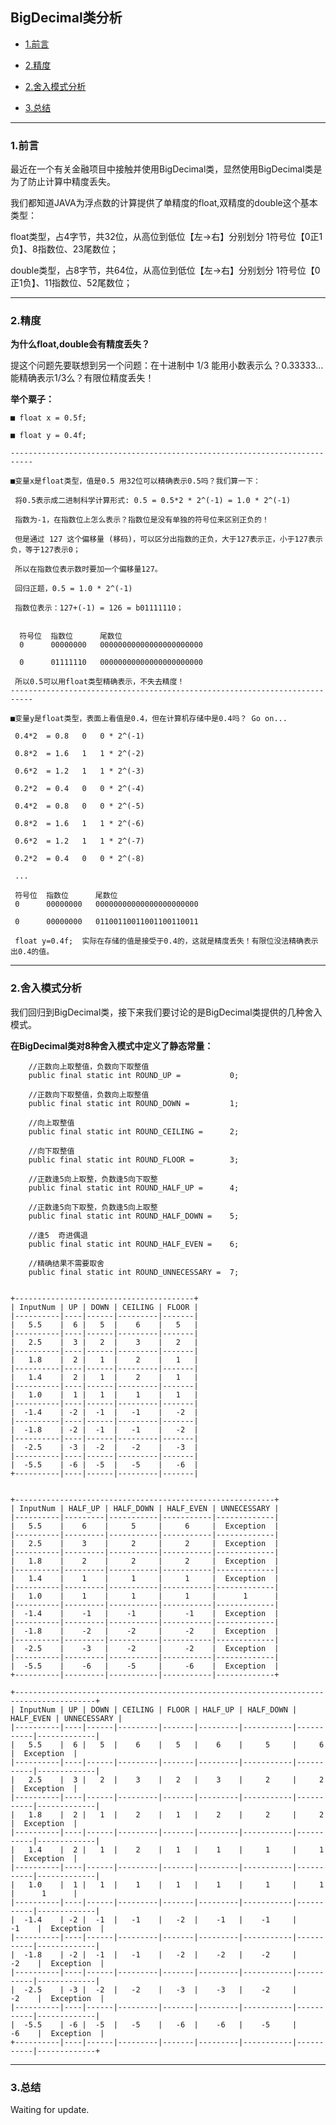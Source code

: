 

## BigDecimal类分析

*   [1.前言](#preface)

*   [2.精度](#precision)

*   [2.舍入模式分析](#roundMode)

*   [3.总结](#summary)


***


<h3 id="preface" class="blueJK">1.前言</h3>


最近在一个有关金融项目中接触并使用BigDecimal类，显然使用BigDecimal类是为了防止计算中精度丢失。


我们都知道JAVA为浮点数的计算提供了单精度的float,双精度的double这个基本类型：

float类型，占4字节，共32位，从高位到低位【左->右】分别划分 1符号位【0正1负】、8指数位、23尾数位；

double类型，占8字节，共64位，从高位到低位【左->右】分别划分 1符号位【0正1负】、11指数位、52尾数位；


***


<h3 id="precision" class="blueJK">2.精度</h3>

**为什么float,double会有精度丢失？**

提这个问题先要联想到另一个问题：在十进制中 1/3 能用小数表示么？0.33333...  能精确表示1/3么？有限位精度丢失！



**举个粟子：**

    ■ float x = 0.5f;

    ■ float y = 0.4f;

    ---------------------------------------------------------------------------

    ■变量x是float类型，值是0.5 用32位可以精确表示0.5吗？我们算一下：

     将0.5表示成二进制科学计算形式: 0.5 = 0.5*2 * 2^(-1) = 1.0 * 2^(-1)

     指数为-1，在指数位上怎么表示？指数位是没有单独的符号位来区别正负的！

     但是通过 127 这个偏移量 (移码)，可以区分出指数的正负，大于127表示正，小于127表示负，等于127表示0；

     所以在指数位表示数时要加一个偏移量127。

     回归正题，0.5 = 1.0 * 2^(-1)

     指数位表示：127+(-1) = 126 = b01111110；


      符号位  指数位      尾数位
      0      00000000   00000000000000000000000

      0      01111110   00000000000000000000000

     所以0.5可以用float类型精确表示，不失去精度！
    ---------------------------------------------------------------------------

    ■变量y是float类型，表面上看值是0.4，但在计算机存储中是0.4吗？ Go on...

     0.4*2  = 0.8   0   0 * 2^(-1)

     0.8*2  = 1.6   1   1 * 2^(-2)

     0.6*2  = 1.2   1   1 * 2^(-3)

     0.2*2  = 0.4   0   0 * 2^(-4)

     0.4*2  = 0.8   0   0 * 2^(-5)

     0.8*2  = 1.6   1   1 * 2^(-6)

     0.6*2  = 1.2   1   1 * 2^(-7)

     0.2*2  = 0.4   0   0 * 2^(-8)

     ...

     符号位  指数位      尾数位
     0      00000000   00000000000000000000000

     0      00000000   01100110011001100110011

     float y=0.4f;  实际在存储的值是接受于0.4的，这就是精度丢失！有限位没法精确表示出0.4的值。


***


<h3 id="roundMode" class="blueJK">2.舍入模式分析</h3>

我们回归到BigDecimal类，接下来我们要讨论的是BigDecimal类提供的几种舍入模式。

**在BigDecimal类对8种舍入模式中定义了静态常量：**

        //正数向上取整值，负数向下取整值
        public final static int ROUND_UP =           0;

        //正数向下取整值，负数向上取整值
        public final static int ROUND_DOWN =         1;

        //向上取整值
        public final static int ROUND_CEILING =      2;

        //向下取整值
        public final static int ROUND_FLOOR =        3;

        //正数逢5向上取整，负数逢5向下取整
        public final static int ROUND_HALF_UP =      4;

        //正数逢5向下取整，负数逢5向上取整
        public final static int ROUND_HALF_DOWN =    5;

        //逢5  奇进偶退
        public final static int ROUND_HALF_EVEN =    6;

        //精确结果不需要取舍
        public final static int ROUND_UNNECESSARY =  7;


    +----------------------------------------+
    | InputNum | UP | DOWN | CEILING | FLOOR |
    |----------|----|------|---------|-------|
    |   5.5    |  6 |   5  |    6    |   5   |
    |----------|----|------|---------|-------|
    |   2.5    |  3 |   2  |    3    |   2   |
    |----------|----|------|---------|-------|
    |   1.8    |  2 |   1  |    2    |   1   |
    |----------|----|------|---------|-------|
    |   1.4    |  2 |   1  |    2    |   1   |
    |----------|----|------|---------|-------|
    |   1.0    |  1 |   1  |    1    |   1   |
    |----------|----|------|---------|-------|
    |  -1.4    | -2 |  -1  |   -1    |   -2  |
    |----------|----|------|---------|-------|
    |  -1.8    | -2 |  -1  |   -1    |   -2  |
    |----------|----|------|---------|-------|
    |  -2.5    | -3 |  -2  |   -2    |   -3  |
    |----------|----|------|---------|-------|
    |  -5.5    | -6 |  -5  |   -5    |   -6  |
    +----------|----|------|---------|-------|


    +----------------------------------------------------------+
    | InputNum | HALF_UP | HALF_DOWN | HALF_EVEN | UNNECESSARY |
    |----------|---------|-----------|-----------|-------------|
    |   5.5    |    6    |     5     |     6     |  Exception  |
    |----------|---------|-----------|-----------|-------------|
    |   2.5    |    3    |     2     |     2     |  Exception  |
    |----------|---------|-----------|-----------|-------------|
    |   1.8    |    2    |     2     |     2     |  Exception  |
    |----------|---------|-----------|-----------|-------------|
    |   1.4    |    1    |     1     |     1     |  Exception  |
    |----------|---------|-----------|-----------|-------------|
    |   1.0    |    1    |     1     |     1     |      1      |
    |----------|---------|-----------|-----------|-------------|
    |  -1.4    |    -1   |    -1     |     -1    |  Exception  |
    |----------|---------|-----------|-----------|-------------|
    |  -1.8    |    -2   |    -2     |     -2    |  Exception  |
    |----------|---------|-----------|-----------|-------------|
    |  -2.5    |    -3   |    -2     |     -2    |  Exception  |
    |----------|---------|-----------|-----------|-------------|
    |  -5.5    |    -6   |    -5     |     -6    |  Exception  |
    +----------|---------|-----------|-----------|-------------+

    +----------------------------------------------------------------------------------------+
    | InputNum | UP | DOWN | CEILING | FLOOR | HALF_UP | HALF_DOWN | HALF_EVEN | UNNECESSARY |
    |----------|----|------|---------|-------|---------|-----------|-----------|-------------|
    |   5.5    |  6 |   5  |    6    |   5   |    6    |     5     |     6     |  Exception  |
    |----------|----|------|---------|-------|---------|-----------|-----------|-------------|
    |   2.5    |  3 |   2  |    3    |   2   |    3    |     2     |     2     |  Exception  |
    |----------|----|------|---------|-------|---------|-----------|-----------|-------------|
    |   1.8    |  2 |   1  |    2    |   1   |    2    |     2     |     2     |  Exception  |
    |----------|----|------|---------|-------|---------|-----------|-----------|-------------|
    |   1.4    |  2 |   1  |    2    |   1   |    1    |     1     |     1     |  Exception  |
    |----------|----|------|---------|-------|---------|-----------|-----------|-------------|
    |   1.0    |  1 |   1  |    1    |   1   |    1    |     1     |     1     |      1      |
    |----------|----|------|---------|-------|---------|-----------|-----------|-------------|
    |  -1.4    | -2 |  -1  |   -1    |   -2  |    -1   |    -1     |     -1    |  Exception  |
    |----------|----|------|---------|-------|---------|-----------|-----------|-------------|
    |  -1.8    | -2 |  -1  |   -1    |   -2  |    -2   |    -2     |     -2    |  Exception  |
    |----------|----|------|---------|-------|---------|-----------|-----------|-------------|
    |  -2.5    | -3 |  -2  |   -2    |   -3  |    -3   |    -2     |     -2    |  Exception  |
    |----------|----|------|---------|-------|---------|-----------|-----------|-------------|
    |  -5.5    | -6 |  -5  |   -5    |   -6  |    -6   |    -5     |     -6    |  Exception  |
    +----------|----|------|---------|-------|---------|-----------|-----------|-------------+


***


<h3 id="summary" class="blueJK">3.总结</h3>



Waiting for update.
